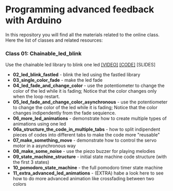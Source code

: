 # Programming advanced feedback with Arduino
In this repository you will find all the materials related to the online class.
Here the list of classes and related resources:


### Class 01: Chainable_led_blink
Use the chainable led library to blink one led
[[VIDEO]](https://youtu.be/VUZ3verZ18k)
[[CODE]](https://github.com/id-studiolab/pomodoro/blob/master/arduino_code/01_chainable_led_blink/01_chainable_led_blink.ino)
[SLIDES] 




- **02_led_blink_fastled** - blink the led using the fastled library
- **03_single_color_fade** - make the led fade
- **04_led_fade_and_change_color** - use the potentiometer to change the color of the led while it is fading; Notice that the color changes only when the loop restart.
- **05_led_fade_and_change_color_asynchronous** - use the potentiometer to change the color of the led while it is fading; Notice that the color changes indipendently from the fade sequience.
- **06_more_led_animations** - demonstrate how to create multiple types of animations using one led
- **06a_structure_the_code_in_multiple_tabs** - how to split indipendent pieces of codes into different tabs to make the code more "reusable"
- **07_make_something_move** - demonstrate how to control the servo motor in a asynchronous way
- **08_make_some_noise** - use the piezo buzzer for playing melodies
- **09_state_machine_structure** - initial state machine code structure (with the first 3 states)
- **10_pomodoro_state_machine** - the full pomodoro timer state machine
- **11_extra_advanced_led_animations** - (EXTRA) habe a look here to see how to do more advanced animation like crossfading between two colors
